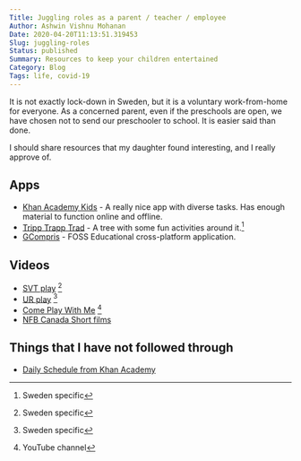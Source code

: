 ```yaml
---
Title: Juggling roles as a parent / teacher / employee
Author: Ashwin Vishnu Mohanan
Date: 2020-04-20T11:13:51.319453
Slug: juggling-roles
Status: published
Summary: Resources to keep your children entertained
Category: Blog
Tags: life, covid-19
---
```


It is not exactly lock-down in Sweden, but it is a voluntary work-from-home for
everyone. As a concerned parent, even if the preschools are open, we have
chosen not to send our preschooler to school. It is easier said than done.

I should share resources that my daughter found interesting, and I really
approve of.

## Apps
- [Khan Academy Kids](https://learn.khanacademy.org/khan-academy-kids/) - A
  really nice app with diverse tasks. Has enough material to function online and
  offline.
- [Tripp Trapp Trad](https://www.ur.se/tripp-trapp-trad) - A tree with some fun
  activities around it.[^1]
- [GCompris](https://gcompris.net/index-en.html) - FOSS Educational
  cross-platform application.

## Videos
- [SVT play](https://www.svtplay.se/kanaler) [^1]
- [UR play](https://urplay.se/bladdra/barn) [^1]
- [Come Play With Me](https://invidious.snopyta.org/channel/UCQ00zWTLrgRQJUb8MHQg21A) [^2]
- [NFB Canada Short films](https://www.nfb.ca/channels/based-childrens-books/)

## Things that I have not followed through
- [Daily Schedule from Khan Academy](https://keeplearning.khanacademy.org/daily-schedule#Pre-K-1-2)

[^1]: Sweden specific
[^2]: YouTube channel
